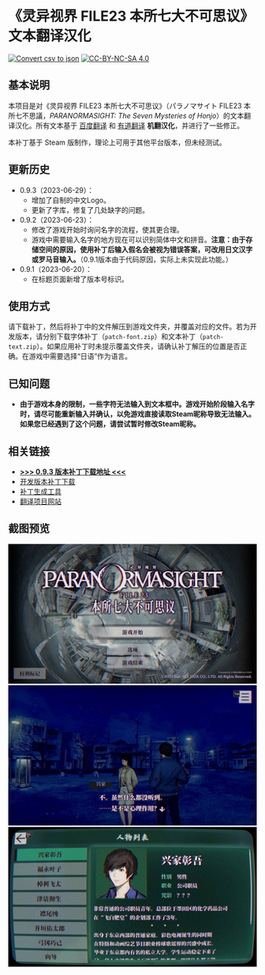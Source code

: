 # 《灵异视界 FILE23 本所七大不可思议》文本翻译汉化

[![Convert csv to json](https://github.com/Xzonn/ParanormasightChsLocalization/actions/workflows/convert.yml/badge.svg)](https://github.com/Xzonn/ParanormasightChsLocalization/actions/workflows/convert.yml) [![CC-BY-NC-SA 4.0](https://mirrors.creativecommons.org/presskit/buttons/88x31/svg/by-nc-sa.svg)](https://creativecommons.org/licenses/by-nc-sa/4.0/legalcode)

## 基本说明
本项目是对《灵异视界 FILE23 本所七大不可思议》（<span lang="ja">パラノマサイト FILE23 本所七不思議</span>，*PARANORMASIGHT: The Seven Mysteries of Honjo*）的文本翻译汉化。所有文本基于 [百度翻译](https://fanyi.baidu.com/) 和 [有道翻译](https://fanyi.youdao.com/) **机翻汉化**，并进行了一些修正。

本补丁基于 Steam 版制作，理论上可用于其他平台版本，但未经测试。

## 更新历史
- 0.9.3（2023-06-29）：
  - 增加了自制的中文Logo。
  - 更新了字库，修复了几处缺字的问题。
- 0.9.2（2023-06-23）：
  - 修改了游戏开始时询问名字的流程，使其更合理。
  - 游戏中需要输入名字的地方现在可以识别简体中文和拼音。**注意：由于存储空间的原因，使用补丁后输入假名会被视为错误答案，可改用日文汉字或罗马音输入。**（0.9.1版本由于代码原因，实际上未实现此功能。）
- 0.9.1（2023-06-20）：
  - 在标题页面新增了版本号标识。

## 使用方式
请下载补丁，然后将补丁中的文件解压到游戏文件夹，并覆盖对应的文件。若为开发版本，请分别下载字体补丁（`patch-font.zip`）和文本补丁（`patch-text.zip`）。如果应用补丁时未提示覆盖文件夹，请确认补丁解压的位置是否正确。在游戏中需要选择“日语”作为语言。

## 已知问题
- **由于游戏本身的限制，一些字符无法输入到文本框中。游戏开始阶段输入名字时，请尽可能重新输入并确认，以免游戏直接读取Steam昵称导致无法输入。如果您已经遇到了这个问题，请尝试暂时修改Steam昵称。**

## 相关链接
- **[>>> 0.9.3 版本补丁下载地址 <<<](https://github.com/Xzonn/ParanormasightChsLocalization/releases/download/0.9.3/patch-0.9.3.zip)**
- [开发版本补丁下载](https://github.com/Xzonn/ParanormasightChsLocalization/releases/tag/publish)
- [补丁生成工具](https://github.com/Xzonn/ParanormasightChsLocalizationHelper)
- [翻译项目网站](https://weblate.xzonn.top/projects/paranormasight/)

## 截图预览
![截图](images/screenshot-01.jpg)  
![截图](images/screenshot-02.jpg)  
![截图](images/screenshot-03.jpg)

